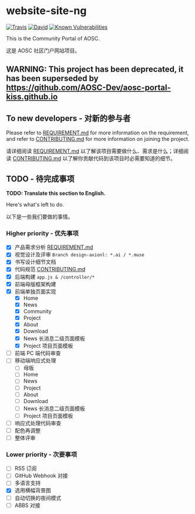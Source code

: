 # website-site-ng
[![Travis](https://img.shields.io/travis/AOSC-Dev/website-site-ng.svg)](https://travis-ci.org/AOSC-Dev/website-site-ng)
[![David](https://img.shields.io/david/AOSC-dev/website-site-ng.svg?style=flat)](https://david-dm.org/AOSC-dev/website-site-ng)
[![Known Vulnerabilities](https://snyk.io/test/github/AOSC-Dev/website-site-ng/badge.svg)](https://snyk.io/test/github/AOSC-Dev/website-site-ng)

This is the Community Portal of AOSC.

这是 AOSC 社区门户网站项目。

## WARNING: This project has been deprecated, it has been superseded by https://github.com/AOSC-Dev/aosc-portal-kiss.github.io

## To new developers - 对新的参与者

Please refer to [REQUIREMENT.md](REQUIREMENT.md) for
more information on the requirement, and refer to [CONTRIBUTING.md](CONTRIBUTING.md) for more information
on joining the project.

请详细阅读 [REQUIREMENT.md](REQUIREMENT.md) 以了解该项目需要做什么、需求是什么；详细阅读 [CONTRIBUTING.md](CONTRIBUTING.md) 以了解你贡献代码到该项目时必需要知道的细节。

## TODO - 待完成事项

**TODO: Translate this section to English.**

Here's what's left to do.

以下是一些我们要做的事情。

### Higher priority - 优先事项

-  [x] 产品需求分析 [REQUIREMENT.md](REQUIREMENT.md)
-  [x] 视觉设计及评审 `Branch design-axionl: *.ai / *.muse`
-  [x] 书写设计细节文档
-  [x] 代码规范 [CONTRIBUTING.md](CONTRIBUTING.md)
-  [x] 后端构建 `app.js & /controller/*`
-  [x] 前端母版框架构建
-  [X] 前端单独页面实现
  - [x] Home
  - [x] News
  - [X] Community
  - [X] Project
  - [X] About
  - [x] Download
  - [x] News 长消息二级页面模板
  - [X] Project 项目页面模板
-  [ ] 前端 PC 端代码审查
-  [ ] 移动端响应式处理
  - [ ] 母版
  - [ ] Home
  - [ ] News
  - [ ] Project
  - [ ] About
  - [ ] Download
  - [ ] News 长消息二级页面模板
  - [ ] Project 项目页面模板
-  [ ] 响应式处理代码审查
-  [ ] 配色再调整
-  [ ] 整体评审

### Lower priority - 次要事项

-  [ ] RSS 订阅
-  [ ] GitHub Webhook 对接
-  [ ] 多语言支持
-  [x] 选用横幅背景图
-  [ ] 自动切换的夜间模式
-  [ ] ABBS 对接
